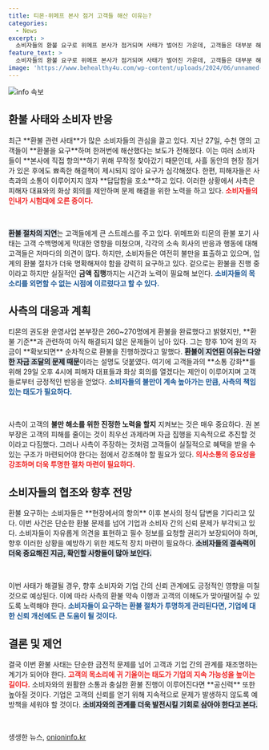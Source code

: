 ```yaml
---
title: 티몬·위메프 본사 점거 고객들 해산 이유는?
categories:
  - News
excerpt: >
  소비자들의 환불 요구로 위메프 본사가 점거되며 사태가 벌어진 가운데, 고객들은 대부분 해산했다. 29일 피해자 대표와 화상회의를 제안한 사측의 약속에 기대를 걸며, 환불 자금 확보가 관건으로 떠올랐다.
feature_text: >
  소비자들의 환불 요구로 위메프 본사가 점거되며 사태가 벌어진 가운데, 고객들은 대부분 해산했다. 29일 피해자 대표와 화상회의를 제안한 사측의 약속에 기대를 걸며, 환불 자금 확보가 관건으로 떠올랐다.
image: 'https://www.behealthy4u.com/wp-content/uploads/2024/06/unnamed-file.png'
---
```


<p><img src="https://www.behealthy4u.com/wp-content/uploads/2024/06/unnamed-file.png" alt="info 속보" /></p>

<h2 data-ke-size="size26">환불 사태와 소비자 반응</h2>

<p data-ke-size="size16">최근 **환불 관련 사태**가 많은 소비자들의 관심을 끌고 있다. 지난 27일, 수천 명의 고객들이 **환불을 요구**하며 한꺼번에 해산했다는 보도가 전해졌다. 이는 여러 소비자들이 **본사에 직접 항의**하기 위해 무작정 찾아갔기 때문인데, 사흘 동안의 현장 점거가 있은 후에도 뾰족한 해결책이 제시되지 않아 요구가 심각해졌다. 한편, 피해자들은 사측과의 소통이 이루어지지 않자 **답답함을 호소**하고 있다. 이러한 상황에서 사측은 피해자 대표와의 화상 회의를 제안하며 문제 해결을 위한 노력을 하고 있다. <b><span style="color: #ee2323;">소비자들의 인내가 시험대에 오른 중이다.</span></b></p>

<p data-ke-size="size16">&nbsp;</p>

<p><b><span style="background-color: #21538527;">환불 절차의 지연</span></b>는 고객들에게 큰 스트레스를 주고 있다. 위메프와 티몬의 환불 포기 사태는 고객 수백명에게 막대한 영향을 미쳤으며, 각각의 소속 회사의 반응과 행동에 대해 고객들은 저마다의 의견이 많다. 하지만, 소비자들은 여전히 불만을 표출하고 있으며, 업계의 환불 절차가 더욱 명확해져야 함을 강력히 요구하고 있다. 겉으로는 환불을 진행 중이라고 하지만 실질적인 <strong>금액 집행</strong>까지는 시간과 노력이 필요해 보인다. <b><span style="color: #1a5490;">소비자들의 목소리를 외면할 수 없는 시점에 이르렀다고 할 수 있다.</span></b></p>

<h2 data-ke-size="size26">사측의 대응과 계획</h2>

<p data-ke-size="size16">티몬의 권도완 운영사업 본부장은 260~270명에게 환불을 완료했다고 밝혔지만, **환불 기준**과 관련하여 아직 해결되지 않은 문제들이 남아 있다. 그는 향후 10억 원의 자금이 **확보되면** 순차적으로 환불을 진행하겠다고 말했다. <b><span style="background-color: #21538527;">환불이 지연된 이유는 다양한 자금 조달의 문제 때문</span></b>이라는 설명도 덧붙였다. 여기에 고객들과의 **소통 강화**를 위해 29일 오후 4시에 피해자 대표들과 화상 회의를 열겠다는 제안이 이루어지며 고객들로부터 긍정적인 반응을 얻었다. <b><span style="color: #1a5490;">소비자들의 불만이 계속 높아가는 만큼, 사측의 책임 있는 태도가 필요하다.</span></b></p>

<p data-ke-size="size16">&nbsp;</p>

<p>사측이 고객의 <strong>불만 해소를 위한 진정한 노력을 할지</strong> 지켜보는 것은 매우 중요하다. 권 본부장은 고객의 피해를 줄이는 것이 최우선 과제라며 자금 집행을 지속적으로 추진할 것이라고 다짐했다. 그러나 사측이 주장하는 것처럼 고객들이 실질적으로 혜택을 받을 수 있는 구조가 마련되어야 한다는 점에서 강조해야 할 필요가 있다. <b><span style="color: #ee2323;">의사소통의 중요성을 강조하며 더욱 투명한 절차 마련이 필요하다.</span></b></p>

<h2 data-ke-size="size26">소비자들의 협조와 향후 전망</h2>

<p data-ke-size="size16">환불 요구하는 소비자들은 **현장에서의 항의** 이후 본사의 정식 답변을 기다리고 있다. 이번 사건은 단순한 환불 문제를 넘어 기업과 소비자 간의 신뢰 문제가 부각되고 있다. 소비자들이 자유롭게 의견을 표현하고 필수 정보를 요청할 권리가 보장되어야 하며, 향후 이러한 상황을 예방하기 위한 제도적 장치 마련이 필요하다. <b><span style="background-color: #21538527;">소비자들의 결속력이 더욱 중요해진 지금, 확인할 사항들이 많아 보인다.</span></b></p>

<p data-ke-size="size16">&nbsp;</p>

<p>이번 사태가 해결될 경우, 향후 소비자와 기업 간의 신뢰 관계에도 긍정적인 영향을 미칠 것으로 예상된다. 이에 따라 사측의 환불 약속 이행과 고객의 이해도가 맞아떨어질 수 있도록 노력해야 한다. <b><span style="color: #1a5490;">소비자들이 요구하는 환불 절차가 투명하게 관리된다면, 기업에 대한 신뢰 개선에도 큰 도움이 될 것이다.</span></b></p>

<h2 data-ke-size="size26">결론 및 제언</h2>

<p data-ke-size="size16">결국 이번 환불 사태는 단순한 금전적 문제를 넘어 고객과 기업 간의 관계를 재조명하는 계기가 되어야 한다. <b><span style="color: #ee2323;">고객의 목소리에 귀 기울이는 태도가 기업의 지속 가능성을 높이는 길이다.</span></b> 소비자와의 원활한 소통과 충실한 환불 진행이 이루어진다면 **공신력** 또한 높아질 것이다. 기업은 고객의 신뢰를 얻기 위해 지속적으로 문제가 발생하지 않도록 예방책을 세워야 할 것이다. <b><span style="background-color: #21538527;">소비자와의 관계를 더욱 발전시킬 기회로 삼아야 한다고 본다.</span></b></p>

<p data-ke-size="size16">&nbsp;</p>
생생한 뉴스, <a href="https://onioninfo.kr" rel="dofollow">onioninfo.kr</a>


